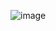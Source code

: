 ![image](https://user-images.githubusercontent.com/11422365/154167231-424d5082-f156-41c5-ba23-9d6e76219417.png)
